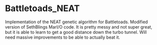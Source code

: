 # Battletoads_NEAT
Implementation of the NEAT genetic algorithm for Battletoads. Modified version of SethBlings MarI/O code. It is pretty messy and not super great, but it is able to learn to get a good distance down the turbo tunnel. Will need massive improvements to be able to actually beat it.
